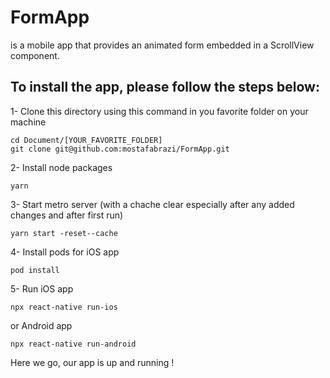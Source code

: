 # FormApp 
is a mobile app that provides an animated form embedded in a ScrollView component.

## To install the app, please follow the steps below:
1- Clone this directory using this command in you favorite folder on your machine
```
cd Document/[YOUR_FAVORITE_FOLDER]
git clone git@github.com:mostafabrazi/FormApp.git
```

2- Install node packages
```
yarn
```

3- Start metro server (with a chache clear especially after any added changes and after first run)
```
yarn start -reset--cache
```

4- Install pods for iOS app
```
pod install
```

5- Run iOS app
```
npx react-native run-ios
```
or Android app
```
npx react-native run-android
```

Here we go, our app is up and running !
